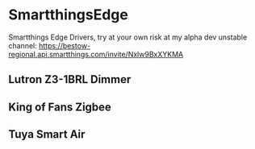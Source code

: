 # SmartthingsEdge

Smartthings Edge Drivers, try at your own risk at my alpha dev unstable channel: https://bestow-regional.api.smartthings.com/invite/Nxlw9BxXYKMA

## Lutron Z3-1BRL Dimmer

## King of Fans Zigbee

## Tuya Smart Air
